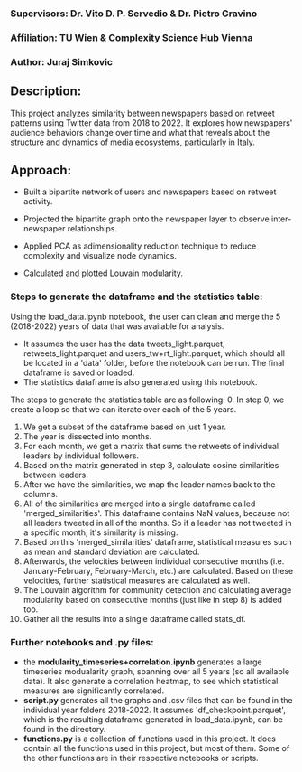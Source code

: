 ### Supervisors: Dr. Vito D. P. Servedio & Dr. Pietro Gravino
### Affiliation: TU Wien & Complexity Science Hub Vienna
### Author: Juraj Simkovic

## Description:
This project analyzes similarity between newspapers based on retweet patterns using Twitter data from 2018 to 2022. It explores how newspapers' audience behaviors change over time and what that reveals about the structure and dynamics of media ecosystems, particularly in Italy.

## Approach:
- Built a bipartite network of users and newspapers based on retweet activity.

- Projected the bipartite graph onto the newspaper layer to observe inter-newspaper relationships.

- Applied PCA as adimensionality reduction technique to reduce complexity and visualize node dynamics.

- Calculated and plotted Louvain modularity.

### Steps to generate the dataframe and the statistics table:
Using the load_data.ipynb notebook, the user can clean and merge the 5 (2018-2022) years of data that was available for analysis.
- It assumes the user has the data tweets_light.parquet, retweets_light.parquet and users_tw+rt_light.parquet, which should all be located in a 'data' folder, before the notebook can be run. The final dataframe is saved or loaded.
- The statistics dataframe is also generated using this notebook.

The steps to generate the statistics table are as following:
0. In step 0, we create a loop so that we can iterate over each of the 5 years.
1. We get a subset of the dataframe based on just 1 year.
2. The year is dissected into months.
3. For each month, we get a matrix that sums the retweets of individual leaders by individual followers.
4. Based on the matrix generated in step 3, calculate cosine similarities between leaders.
5. After we have the similarities, we map the leader names back to the columns.
6. All of the similarities are merged into a single dataframe called 'merged_similarities'. This dataframe contains NaN values, because not all leaders tweeted in all of the months. So if a leader has not tweeted in a specific month, it's similarity is missing.
7. Based on this 'merged_similarities' dataframe, statistical measures such as mean and standard deviation are calculated.
8. Afterwards, the velocities between individual consecutive months (i.e. January-February, February-March, etc.) are calculated. Based on these velocities, further statistical measures are calculated as well.
9. The Louvain algorithm for community detection and calculating average modularity based on consecutive months (just like in step 8) is added too.
10. Gather all the results into a single dataframe called stats_df.

### Further notebooks and .py files:
- the **modularity_timeseries+correlation.ipynb** generates a large timeseries modualarity graph, spanning over all 5 years (so all available data). It also generate a correlation heatmap, to see which statistical measures are significantly correlated.
- **script.py** generates all the graphs and .csv files that can be found in the individual year folders 2018-2022. It assumes 'df_checkpoint.parquet', which is the resulting dataframe generated in load_data.ipynb, can be found in the directory.
- **functions.py** is a collection of functions used in this project. It does contain all the functions used in this project, but most of them. Some of the other functions are in their respective notebooks or scripts.
